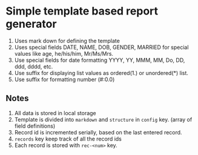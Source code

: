 # Simple template based report generator
1. Uses mark down for defining the template
2. Uses special fields DATE, NAME, DOB, GENDER, MARRIED for
   special values like age, he/his/him, Mr/Ms/Mrs.
3. Use special fields for date formatting YYYY, YY, MMM, MM,
   Do, DD, ddd, dddd, etc.
4. Use suffix for displaying list values as ordered(1.) or
   unordered(*) list.
5. Use suffix for formatting number (#:0.0)

## Notes
1. All data is stored in local storage
2. Template is divided into `markdown` and `structure` in
   `config` key.
   (array of field definitions)
3. Record id is incremented serially, based on the last
   entered record.
4. `records` key keep track of all the record ids
5. Each record is stored with `rec-<num>` key.
